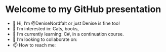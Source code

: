 <h1>Welcome to my GitHub presentation</h1>

- 👋 Hi, I’m @DeniseNordfalt or just Denise is fine too!
- 👀 I’m interested in: Cats,  books, 
- 🌱 I’m currently learning: C#, in a continuation course.
- 💞️ I’m looking to collaborate on: 
- 📫 How to reach me:

<!---
DeniseNordfalt/DeniseNordfalt is a ✨ special ✨ repository because its `README.md` (this file) appears on your GitHub profile.
You can click the Preview link to take a look at your changes.
--->
